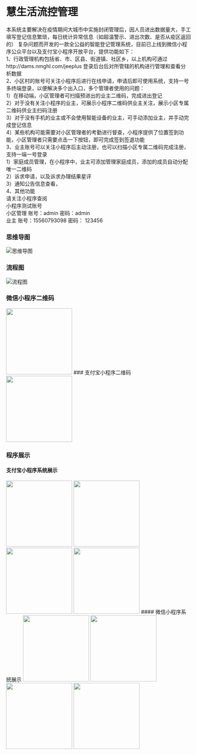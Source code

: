 # 慧生活流控管理
本系统主要解决在疫情期间大城市中实施封闭管理后，因人员进出数据量大，手工填写登记信息繁琐，每日统计异常信息（如超温警示、进出次数、是否从疫区返回的）
复杂问题而开发的一款全公益的智能登记管理系统，目前已上线到微信小程序公众平台以及支付宝小程序开放平台，提供功能如下：<br/>
1、行政管理机构包括省、市、区县、街道镇、社区乡，以上机构可通过http://dams.nmghl.com/jeeplus 登录后台后对所管辖的机构进行管理和查看分析数据<br/>
2、小区村的账号可关注小程序后进行在线申请，申请后即可使用系统，支持一号多终端登录，以便解决多个出入口，多个管理者使用的问题：<br/>
    1）在移动端，小区管理者可扫描预进出的业主二维码，完成进出登记<br/>
    2）对于没有关注小程序的业主，可展示小程序二维码供业主关注，展示小区专属二维码供业主扫码注册<br/>
    3）对于没有手机的业主或不会使用智能设备的业主，可手动添加业主，并手动完成登记信息<br/>
    4）某些机构可能需要对小区管理者的考勤进行督查，小程序提供了位置签到功能，小区管理者只需要点击一下按钮，即可完成签到签退功能<br/>
3、业主账号可以关注小程序后主动注册，也可以扫描小区专属二维码完成注册，支持一端一号登录<br/>
    1）家庭成员管理，在小程序中，业主可添加管理家庭成员，添加的成员自动分配唯一二维码<br/>
    2）诉求申请，以及诉求办理结果星评<br/>
    3）通知公告信息查看，<br/>
4、其他功能<br/>
    请关注小程序查阅<br/>
小程序测试账号<br/>
    小区管理 账号：admin   密码：admin<br/>
    业主     账号：15560793098   密码：  123456<br/>

### 思维导图
![思维导图](https://raw.githubusercontent.com/kzzn/kjfy/master/demoimgs/%E6%80%9D%E7%BB%B4%E5%AF%BC%E5%9B%BE.jpg)
### 流程图
![流程图](https://github.com/kzzn/kjfy/blob/master/demoimgs/%E6%B5%81%E7%A8%8B%E5%9B%BE.png)
### 微信小程序二维码
<img src="https://github.com/kzzn/kjfy/blob/master/demoimgs/wxcode.jpg" width="180px"/>
### 支付宝小程序二维码
<img src="https://github.com/kzzn/kjfy/blob/master/demoimgs/alqrcode.jpg" style="width:180px" />


### 程序展示
#### 支付宝小程序系统展示
<img src="https://github.com/kzzn/kjfy/blob/master/demoimgs/al/login.jpg" width="180px"/>
<img src="https://github.com/kzzn/kjfy/blob/master/demoimgs/al/main.jpg" width="180px"/>
<img src="https://github.com/kzzn/kjfy/blob/master/demoimgs/al/floor.jpg" width="180px"/>
<img src="https://github.com/kzzn/kjfy/blob/master/demoimgs/al/me.jpg" width="180px"/>
#### 微信小程序系统展示
<img src="https://github.com/kzzn/kjfy/blob/master/demoimgs/wx/login.jpg" width="180px"/>
<img src="https://github.com/kzzn/kjfy/blob/master/demoimgs/wx/main.jpg" width="180px"/>
<img src="https://github.com/kzzn/kjfy/blob/master/demoimgs/wx/family.jpg" width="180px"/>
<img src="https://github.com/kzzn/kjfy/blob/master/demoimgs/wx/register.jpg" width="180px"/>
